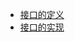 - [接口的定义](/src/interfaces/interface_definition_test.go)
- [接口的实现](/src/interfaces/interface_achieve_test.go)
